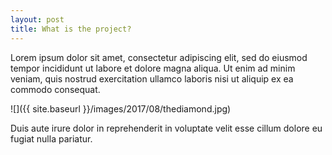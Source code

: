 ```yaml
---
layout: post
title: What is the project?
---
```


Lorem ipsum dolor sit amet, consectetur adipiscing elit, sed do eiusmod tempor incididunt ut labore et dolore magna aliqua. Ut enim ad minim veniam, quis nostrud exercitation ullamco laboris nisi ut aliquip ex ea commodo consequat.

![]({{ site.baseurl }}/images/2017/08/thediamond.jpg)

<!--more-->

Duis aute irure dolor in reprehenderit in voluptate velit esse cillum dolore eu fugiat nulla pariatur.
